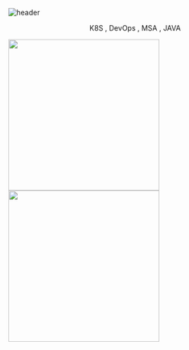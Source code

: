 ![header](https://capsule-render.vercel.app/api?type=waving&color=auto&height=300&section=header&text=JuJinSeong%20render&fontSize=90&animation=fadeIn&fontAlignY=38&desc=K8S%DevOps%MSA%&descAlignY=51&descAlign=62)
<p align='center'> K8S , DevOps , MSA , JAVA </p>

<img src="https://little.kylerconway.com/images/golang-what.gif" width="300"><img src="https://intro.rustbridge.com/img/ferris.gif" align="center" width="300">

